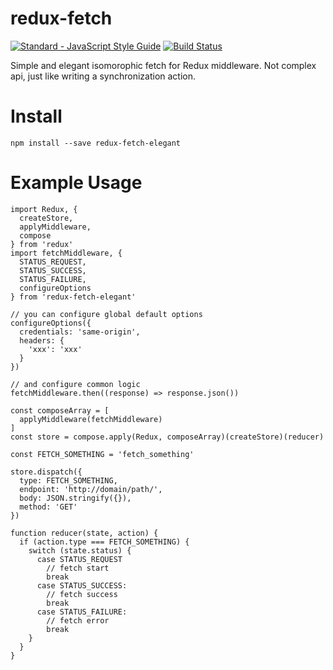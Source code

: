 # redux-fetch

[![Standard - JavaScript Style Guide](https://img.shields.io/badge/code%20style-standard-brightgreen.svg)](http://standardjs.com/) [![Build Status](https://travis-ci.org/taberh/redux-fetch.svg?branch=master)](https://travis-ci.org/taberh/redux-fetch)

Simple and elegant isomorophic fetch for Redux middleware. Not complex api, just like writing a synchronization action.

# Install
```
npm install --save redux-fetch-elegant
```

# Example Usage
```
import Redux, {
  createStore,
  applyMiddleware,
  compose
} from 'redux'
import fetchMiddleware, {
  STATUS_REQUEST,
  STATUS_SUCCESS,
  STATUS_FAILURE,
  configureOptions
} from 'redux-fetch-elegant'

// you can configure global default options
configureOptions({
  credentials: 'same-origin',
  headers: {
    'xxx': 'xxx'
  }
})

// and configure common logic
fetchMiddleware.then((response) => response.json())

const composeArray = [
  applyMiddleware(fetchMiddleware)
]
const store = compose.apply(Redux, composeArray)(createStore)(reducer)

const FETCH_SOMETHING = 'fetch_something'

store.dispatch({
  type: FETCH_SOMETHING,
  endpoint: 'http://domain/path/',
  body: JSON.stringify({}),
  method: 'GET'
})

function reducer(state, action) {
  if (action.type === FETCH_SOMETHING) {
    switch (state.status) {
      case STATUS_REQUEST
        // fetch start
        break
      case STATUS_SUCCESS:
        // fetch success
        break
      case STATUS_FAILURE:
        // fetch error
        break
    }
  }
}
```